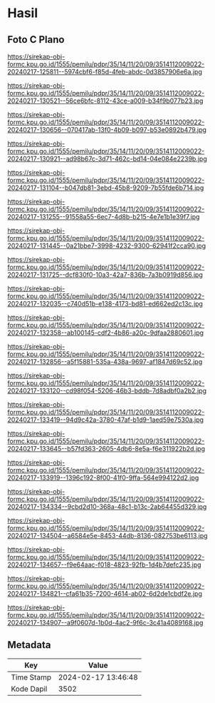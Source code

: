 # Hasil

## Foto C Plano

https://sirekap-obj-formc.kpu.go.id/1555/pemilu/pdpr/35/14/11/20/09/3514112009022-20240217-125811--5974cbf6-f85d-4feb-abdc-0d3857906e6a.jpg

https://sirekap-obj-formc.kpu.go.id/1555/pemilu/pdpr/35/14/11/20/09/3514112009022-20240217-130521--56ce6bfc-8112-43ce-a009-b34f9b077b23.jpg

https://sirekap-obj-formc.kpu.go.id/1555/pemilu/pdpr/35/14/11/20/09/3514112009022-20240217-130656--070417ab-13f0-4b09-b097-b53e0892b479.jpg

https://sirekap-obj-formc.kpu.go.id/1555/pemilu/pdpr/35/14/11/20/09/3514112009022-20240217-130921--ad98b67c-3d71-462c-bd14-04e084e2239b.jpg

https://sirekap-obj-formc.kpu.go.id/1555/pemilu/pdpr/35/14/11/20/09/3514112009022-20240217-131104--b047db81-3ebd-45b8-9209-7b55fde6b714.jpg

https://sirekap-obj-formc.kpu.go.id/1555/pemilu/pdpr/35/14/11/20/09/3514112009022-20240217-131255--91558a55-6ec7-4d8b-b215-4e7e1b1e39f7.jpg

https://sirekap-obj-formc.kpu.go.id/1555/pemilu/pdpr/35/14/11/20/09/3514112009022-20240217-131445--0a21bbe7-3998-4232-9300-62941f2cca90.jpg

https://sirekap-obj-formc.kpu.go.id/1555/pemilu/pdpr/35/14/11/20/09/3514112009022-20240217-131725--dcf830f0-10a3-42a7-836b-7a3b0919d856.jpg

https://sirekap-obj-formc.kpu.go.id/1555/pemilu/pdpr/35/14/11/20/09/3514112009022-20240217-132035--c740d51b-e138-4173-bd81-ed662ed2c13c.jpg

https://sirekap-obj-formc.kpu.go.id/1555/pemilu/pdpr/35/14/11/20/09/3514112009022-20240217-132358--ab100145-cdf2-4b86-a20c-9dfaa2880601.jpg

https://sirekap-obj-formc.kpu.go.id/1555/pemilu/pdpr/35/14/11/20/09/3514112009022-20240217-132856--a5f15881-535a-438a-9697-af1847d69c52.jpg

https://sirekap-obj-formc.kpu.go.id/1555/pemilu/pdpr/35/14/11/20/09/3514112009022-20240217-133120--cd98f054-5206-46b3-bddb-7d8adbf0a2b2.jpg

https://sirekap-obj-formc.kpu.go.id/1555/pemilu/pdpr/35/14/11/20/09/3514112009022-20240217-133419--94d9c42a-3780-47af-b1d9-1aed59e7530a.jpg

https://sirekap-obj-formc.kpu.go.id/1555/pemilu/pdpr/35/14/11/20/09/3514112009022-20240217-133645--b57fd363-2605-4db6-8e5a-f6e311922b2d.jpg

https://sirekap-obj-formc.kpu.go.id/1555/pemilu/pdpr/35/14/11/20/09/3514112009022-20240217-133919--1396c192-8f00-41f0-9ffa-564e994122d2.jpg

https://sirekap-obj-formc.kpu.go.id/1555/pemilu/pdpr/35/14/11/20/09/3514112009022-20240217-134334--9cbd2d10-368a-48c1-b13c-2ab64455d329.jpg

https://sirekap-obj-formc.kpu.go.id/1555/pemilu/pdpr/35/14/11/20/09/3514112009022-20240217-134504--a6584e5e-8453-44db-8136-082753be6113.jpg

https://sirekap-obj-formc.kpu.go.id/1555/pemilu/pdpr/35/14/11/20/09/3514112009022-20240217-134657--f9e64aac-f018-4823-92fb-1d4b7defc235.jpg

https://sirekap-obj-formc.kpu.go.id/1555/pemilu/pdpr/35/14/11/20/09/3514112009022-20240217-134821--cfa61b35-7200-4614-ab02-6d2de1cbdf2e.jpg

https://sirekap-obj-formc.kpu.go.id/1555/pemilu/pdpr/35/14/11/20/09/3514112009022-20240217-134907--a9f0607d-1b0d-4ac2-9f6c-3c41a4089168.jpg


## Metadata

| Key        | Value               |
| ---------- | ------------------- |
| Time Stamp | 2024-02-17 13:46:48 |
| Kode Dapil | 3502                |



